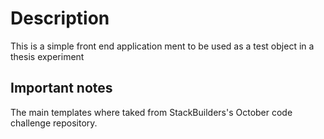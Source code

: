 # Description

This is a simple front end application ment to be used as a test object in a thesis experiment

## Important notes

The main templates where taked from StackBuilders's October code challenge repository.
